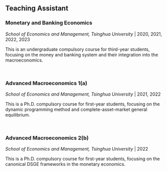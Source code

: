 ## Teaching Assistant

### Monetary and Banking Economics 
*School of Economics and Management, Tsinghua University* | 2020, 2021, 2022, 2023

This is an undergraduate compulsory course for third-year students, focusing on the money and banking system and their integration into the macroeconomics.

<br>

### Advanced Macroeconomics 1(a)
*School of Economics and Management, Tsinghua University* | 2021, 2022

This is a Ph.D. compulsory course for first-year students, focusing on the dynamic programming method and complete-asset-market general equilibrium.

<br>

### Advanced Macroeconomics 2(b)
*School of Economics and Management, Tsinghua University* | 2022

This is a Ph.D. compulsory course for first-year students, focusing on the canonical DSGE frameworks in the monetary economics.
